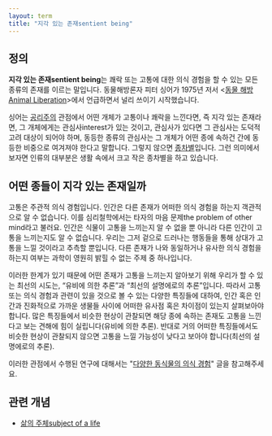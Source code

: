 ```yaml
---
layout: term
title: "지각 있는 존재sentient being"
---
```

## 정의

**지각 있는 존재sentient being**는 쾌락 또는 고통에 대한 의식 경험을 할 수 있는 모든 종류의 존재를 이르는 말입니다. 동물해방론자 피터 싱어가 1975년 저서 \<[동물 해방Animal Liberation](/2019/07/28/animal-liberation.html)\>에서 언급하면서 널리 쓰이기 시작했습니다.

싱어는 [공리주의](/terms/utilitarianism.html) 관점에서 어떤 개체가 고통이나 쾌락을 느낀다면, 즉 지각 있는 존재라면, 그 개체에게는 관심사interest가 있는 것이고, 관심사가 있다면 그 관심사는 도덕적 고려 대상이 되어야 하며, 동등한 종류의 관심사는 그 개체가 어떤 종에 속하건 간에 동등한 비중으로 여겨져야 한다고 말합니다. 그렇지 않으면 [종차별](/terms/speciesism.html)입니다. 그런 의미에서 보자면 인류의 대부분은 생활 속에서 크고 작은 종차별을 하고 있습니다.

## 어떤 종들이 지각 있는 존재일까

고통은 주관적 의식 경험입니다. 인간은 다른 존재가 어떠한 의식 경험을 하는지 객관적으로 알 수 없습니다. 이를 심리철학에서는 타자의 마음 문제the problem of other mind라고 불러요. 인간은 식물이 고통을 느끼는지 알 수 없을 뿐 아니라 다른 인간이 고통을 느끼는지도 알 수 없습니다. 우리는 그저 겉으로 드러나는 행동들을 통해 상대가 고통을 느낄 것이라고 추측할 뿐입니다. 다른 존재가 나와 동일하거나 유사한 의식 경험을 하는지 여부는 과학이 영원히 밝힐 수 없는 주제 중 하나입니다.

이러한 한계가 있기 때문에 어떤 존재가 고통을 느끼는지 알아보기 위해 우리가 할 수 있는 최선의 시도는, “유비에 의한 추론”과 “최선의 설명에로의 추론”입니다. 따라서 고통 또는 의식 경험과 관련이 있을 것으로 볼 수 있는 다양한 특징들에 대하여, 인간 혹은 인간과 진화적으로 가까운 생물들 사이에 어떠한 유사점 혹은 차이점이 있는지 살펴보아야 합니다. 많은 특징들에서 비슷한 현상이 관찰되면 해당 종에 속하는 존재도 고통을 느낀다고 보는 견해에 힘이 실립니다(유비에 의한 추론). 반대로 거의 어떠한 특징들에서도 비슷한 현상이 관찰되지 않으면 고통을 느낄 가능성이 낮다고 보아야 합니다(최선의 설명에로의 추론).

이러한 관점에서 수행된 연구에 대해서는 "[다양한 동식물의 의식 경험](https://veganstudies.github.io/2019/10/22/sentience-table.html)" 글을 참고해주세요.

## 관련 개념

* [삶의 주체subject of a life](/terms/subject-of-a-life.html)
